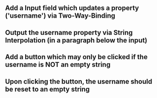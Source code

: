 ## Add a Input field which updates a property ('username') via Two-Way-Binding
## Output the username property via String Interpolation (in a paragraph below the input)
## Add a button which may only be clicked if the username is NOT an empty string
## Upon clicking the button, the username should be reset to an empty string